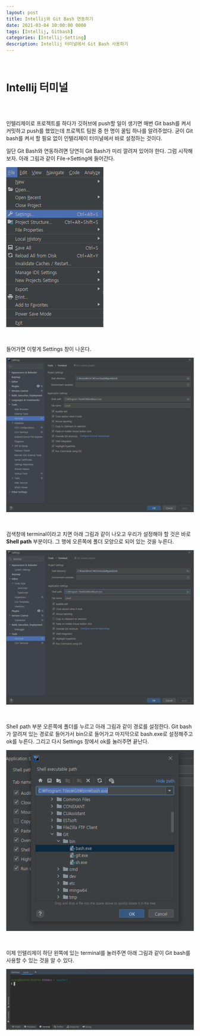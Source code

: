 ```yaml
---
layout: post
title: Intellij와 Git Bash 연동하기
date: 2021-03-04 10:00:00 0000
tags: [Intellij, Gitbash]
categories: [Intellij-Setting]
description: Intellij 터미널에서 Git Bash 사용하기
---
```


<br>

# Intellij 터미널

<br><br>

인텔리제이로 프로젝트를 하다가 깃허브에 push할 일이 생기면 매번 Git bash를 켜서 커밋하고 push를 했었는데 프로젝트 팀원 중 한 명이 꿀팁 하나를 알려주었다.
굳이 Git bash를 켜서 할 필요 없이 인텔리제이 터미널에서 바로 설정하는 것이다.

일단 Git Bash와 연동하려면 당연히 Git Bash가 미리 깔려져 있어야 한다. 그럼 시작해 보자.
아래 그림과 같이 File->Setting에 들어간다.

![](/images/Intellij_Setting/Post01/2021-03-04-10-36-24.png)

<br>

들어가면 이렇게 Settings 창이 나온다.

![](/images/Intellij_Setting/Post01/2021-03-04-10-36-53.png)

<br>

검색창에 terminal이라고 치면 아래 그림과 같이 나오고 우리가 설정해야 할 것은 바로 **Shell path** 부분이다. 그 행에 오른쪽에 폴더 모양으로 되어 있는 것을 누른다.

![](/images/Intellij_Setting/Post01/2021-03-04-10-37-23.png)

<br>

Shell path 부분 오른쪽에 폴더를 누르고 아래 그림과 같이 경로를 설정한다. Git bash가 깔려져 있는 경로로 들어가서 bin으로 들어가고 마지막으로 bash.exe로 설정해주고 ok를 누른다. 그리고 다시 Settings 창에서 ok를 눌러주면 끝난다.

![](/images/Intellij_Setting/Post01/2021-03-04-10-38-23.png)

<br>

이제 인텔리제이 하단 왼쪽에 있는 terminal를 눌러주면 아래 그림과 같이 Git bash를 사용할 수 있는 것을 알 수 있다.

![](/images/Intellij_Setting/Post01/2021-03-04-10-40-31.png)
